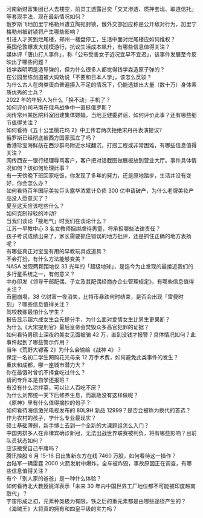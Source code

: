 河南新财富集团已人去楼空，前员工透露吕奕「交叉渗透、质押套现、取道信托」等套现手法，现在最新情况如何？  
俄罗斯飞地加里宁格勒州遭立陶宛封锁，俄外交部回应称是公开敌对行为，加里宁格勒州被封锁将产生哪些影响？  
引进人才买到烂尾楼，郑州一楼盘停工，生活中面对烂尾楼应如何维权？  
英国伦敦爆发大规模游行，抗议生活成本飙升，有哪些信息值得关注？  
媒体评「唐山打人事件」，称「公布受害女子近况宜早不宜迟」，该事件发展至今反映出了哪些问题？  
钱学森明明是造导弹的，但为什么很多人都觉得钱学森造原子弹的？  
在公园里练剑道被大妈劝说「不要和日本人学」，该怎么反驳？  
为什么古人在肉类蛋白普遍摄入不足的情况下，仍能选拔出大量（数十万）身体素质优秀的士兵？  
2022 年的年轻人为什么「换不动」手机了？  
如何评价司马南在俄乌战争中一直挺俄罗斯？  
网传常州某医院科室团建集体嫖娼，当地卫健委辟谣，如何评价此事？还有哪些细节值得关注？  
如何看待《五十公里桃花坞 2》中王传君两次拒绝宋丹丹表演提议?  
俄罗斯已经彻底被西方国家孤立了吗？  
香港珍宝海鲜舫在西沙群岛附近水域翻沉，打捞工程或非常困难，有哪些信息值得关注？  
网传西安一银行经理辱骂客户，客户把对话截图做展板放到营业大厅。事件具体情况如何？该如何处理此事？  
有一天傍晚下班回家吃饭，你发现了多年的努力，还是原地踏步，生活并没有变好，你会怎么办？  
如何看待百年国际美妆巨头露华浓累计负债 300 亿申请破产，为什么老牌美妆产品没人愿意买了？  
夏至这天应该吃些什么？  
如何克制辩驳的冲动?  
当我们谈论「接地气」时我们在谈论什么？  
江苏一早教中心 3 名女教师捆绑虐待男童，将承担哪些法律责任？  
孩子考试成绩出来了，家长需要抓住错误的地方批评，还是抓住正确的地方表扬呢？  
有哪些真正对宝宝有用的早教玩具或道具？  
不会打扮，有什么方法能够变美？  
NASA 发现两颗距地仅 33 光年的「超级地球」，是迄今为止发现的最接近我们的多行星系统之一，有何意义？  
中办印发《领导干部配偶、子女及其配偶经商办企业管理规定》，有哪些信息值得关注？  
币圈崩塌，38 亿财富一夜消失，比特币暴跌何时结束，是否会出现「雷曼时刻」？哪些信息值得关注？  
驾校教练最怕什么学生？  
报告显示超六成女生会先提分手，为什么面对爱情女生比男生更果断？  
为什么《大宋提刑官》最后皇帝会焚毁众多高官犯罪的证据？  
如何看待男硕士深夜约美女见面被骗 42 万，直到没钱才报警？具体情况如何？此事件起到了哪些警示作用？  
当年《荒野大镖客 2》为什么会输给《战神 4》？  
保定一名初二学生网购花光母亲 12 万手术费，如何避免此类事件的发生？  
重庆和成都，哪一座城市潜力大？  
你在最饿时曾饥不择食吃过什么？  
请问专升本是自学还报班？  
有没有什么凉拌菜，可以让人百吃不厌？  
为什么刘邦统一天下后修养生息，而嬴政没有这样做呢？  
《原神》里有什么值得摘抄的句子？  
如何看待海信激光电视发布的 80L9H 新品 12999？是否会被称为换代的首选？  
作为农村的孩子，学什么专业最现实？  
硕士基础薄弱，新手博士去到一个全新的大课题组怎么入门？  
中国男排多人在菲律宾确诊新冠，无法出战世界联赛被判负，将有哪些影响？目前队员状态如何？  
应该接受自己平庸吗？  
腾讯控股 6 月 15-16 日出售新东方在线 7460 万股，如何看待这一操作？  
台陆军一辆雷霆 2000 火箭发射中爆炸，全车被炸毁，事故原因正在调查，有哪些信息值得关注？  
有个「别人家的爸爸」是一种什么体验？  
如何看待北大教授姚洋表示「未来 30 年内中国世界工厂地位都不可能被印度越南取代」？  
宇宙形成之初，元素种类极为有限，铁之后的重元素都是由哪些途径产生的？  
《海贼王》大将真的拥有和四皇平级的实力吗？  
